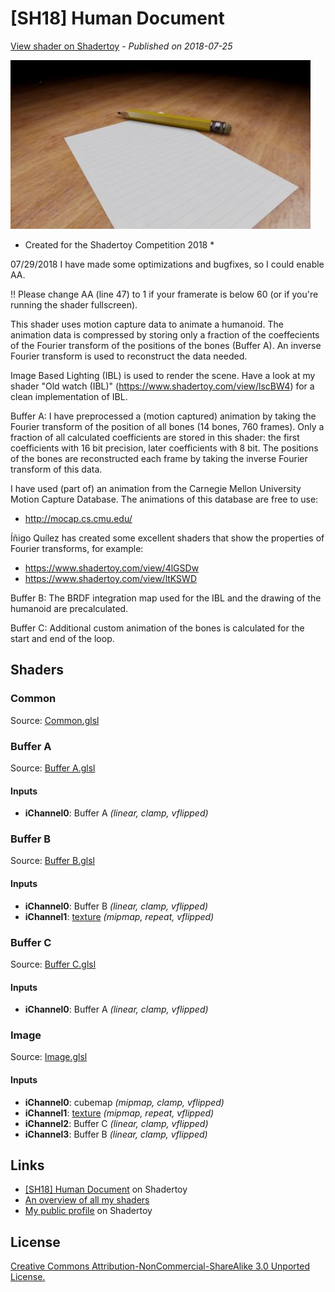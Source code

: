 ﻿# [SH18] Human Document
[View shader on Shadertoy](https://www.shadertoy.com/view/XtcyW4) - _Published on 2018-07-25_ 

![thumbnail](./thumbnail.jpg)


* Created for the Shadertoy Competition 2018 *

07/29/2018 I have made some optimizations and bugfixes, so I could enable AA.

!! Please change AA (line 47) to 1 if your framerate is below 60
(or if you're running the shader fullscreen).

This shader uses motion capture data to animate a humanoid. The animation data is
compressed by storing only a fraction of the coeffecients of the Fourier transform
of the positions of the bones (Buffer A). An inverse Fourier transform is used to
reconstruct the data needed.

Image Based Lighting (IBL) is used to render the scene. Have a look at my shader
"Old watch (IBL)" (https://www.shadertoy.com/view/lscBW4) for a clean implementation
of IBL.

Buffer A: I have preprocessed a (motion captured) animation by taking the Fourier
transform of the position of all bones (14 bones, 760 frames). Only a fraction
of all calculated coefficients are stored in this shader: the first
coefficients with 16 bit precision, later coefficients with 8 bit. The positions
of the bones are reconstructed each frame by taking the inverse Fourier
transform of this data.

I have used (part of) an animation from the Carnegie Mellon University Motion
Capture Database. The animations of this database are free to use:

- http://mocap.cs.cmu.edu/

Íñigo Quílez has created some excellent shaders that show the properties of
Fourier transforms, for example:

- https://www.shadertoy.com/view/4lGSDw
- https://www.shadertoy.com/view/ltKSWD

Buffer B: The BRDF integration map used for the IBL and the drawing of the humanoid
are precalculated.

Buffer C: Additional custom animation of the bones is calculated for the start
and end of the loop.


## Shaders

### Common

Source: [Common.glsl](./Common.glsl)

### Buffer A

Source: [Buffer A.glsl](./Buffer&#32;A.glsl)

#### Inputs

 * **iChannel0**: Buffer A _(linear, clamp, vflipped)_

### Buffer B

Source: [Buffer B.glsl](./Buffer&#32;B.glsl)

#### Inputs

 * **iChannel0**: Buffer B _(linear, clamp, vflipped)_
 * **iChannel1**: [texture](https://shadertoy.com/media/a/92d7758c402f0927011ca8d0a7e40251439fba3a1dac26f5b8b62026323501aa.jpg) _(mipmap, repeat, vflipped)_

### Buffer C

Source: [Buffer C.glsl](./Buffer&#32;C.glsl)

#### Inputs

 * **iChannel0**: Buffer A _(linear, clamp, vflipped)_

### Image

Source: [Image.glsl](./Image.glsl)

#### Inputs

 * **iChannel0**: cubemap _(mipmap, clamp, vflipped)_
 * **iChannel1**: [texture](https://shadertoy.com/media/a/1f7dca9c22f324751f2a5a59c9b181dfe3b5564a04b724c657732d0bf09c99db.jpg) _(mipmap, repeat, vflipped)_
 * **iChannel2**: Buffer C _(linear, clamp, vflipped)_
 * **iChannel3**: Buffer B _(linear, clamp, vflipped)_

## Links
* [[SH18] Human Document](https://www.shadertoy.com/view/XtcyW4) on Shadertoy
* [An overview of all my shaders](https://reindernijhoff.net/shadertoy/)
* [My public profile](https://www.shadertoy.com/user/reinder) on Shadertoy

## License

[Creative Commons Attribution-NonCommercial-ShareAlike 3.0 Unported License.](https://creativecommons.org/licenses/by-nc-sa/3.0/)

